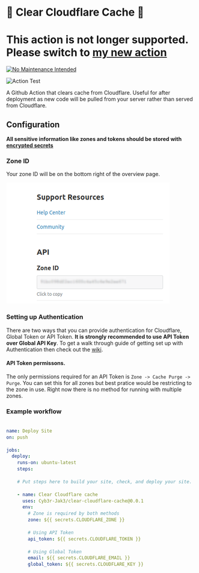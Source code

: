 # 🧹 Clear Cloudflare Cache 🧹

# This action is not longer supported. Please switch to [my new action](https://github.com/marketplace/actions/cloudflare-cache-cleaner)

[![No Maintenance Intended](https://unmaintained.tech/badge.svg)](https://unmaintained.tech/)

![Action Test](https://github.com/Cyb3r-Jak3/Clear-Cloudflare-Cache/workflows/Action%20Test/badge.svg)

A Github Action that clears cache from Cloudflare. Useful for after deployment as new code will be pulled from your server rather than served from Cloudflare.


## Configuration

**All sensitive information like zones and tokens should be stored with [encrypted secrets](https://docs.github.com/en/free-pro-team@latest/actions/reference/encrypted-secrets)**

### Zone ID

Your zone ID will be on the bottom right of the overview page.

![Image of blurred out Zone ID](.github/imgs/Cloudflare_Zone_ID.png)

### Setting up Authentication

There are two ways that you can provide authentication for Cloudflare, Global Token or API Token.  **It is strongly recommended to use API Token over Global API Key**. To get a walk through guide of getting set up with Authentication then check out the [wiki](https://github.com/Cyb3r-Jak3/Clear-Cloudflare-Cache/wiki/Setting-up-Authentication). 
#### API Token permissons.
The only permissions required for an API Token is `Zone -> Cache Purge -> Purge`. You can set this for all zones but best pratice would be restricting to the zone in use. Right now there is no method for running with multiple zones.


### Example workflow


```yaml

name: Deploy Site
on: push

jobs:
  deploy:
    runs-on: ubuntu-latest
    steps:

    # Put steps here to build your site, check, and deploy your site.

    - name: Clear Cloudflare cache
      uses: Cyb3r-Jak3/clear-cloudflare-cache@0.0.1
      env:
        # Zone is required by both methods
        zone: ${{ secrets.CLOUDFLARE_ZONE }}

        # Using API Token
        api_token: ${{ secrets.CLOUDFLARE_TOKEN }}

        # Using Global Token
        email: ${{ secrets.CLOUDFLARE_EMAIL }}
        global_token: ${{ secrets.CLOUDFLARE_KEY }}
```